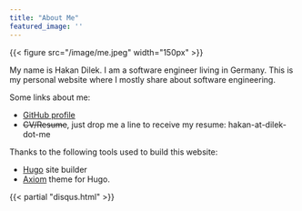 ```yaml
---
title: "About Me"
featured_image: ''
---
```


{{< figure src="/image/me.jpeg" width="150px" >}}

My name is Hakan Dilek. I am a software engineer living in Germany. This is my
personal website where I mostly share about software engineering.

Some links about me:

* [GitHub profile](https://github.com/hakandilek)
* ~~CV/Resume~~, just drop me a line to receive my resume: hakan-at-dilek-dot-me

Thanks to the following tools used to build this website:

* [Hugo](https://gohugo.io/) site builder
* [Axiom](https://github.com/marketempower/axiom) theme for Hugo.

{{< partial "disqus.html" >}}
